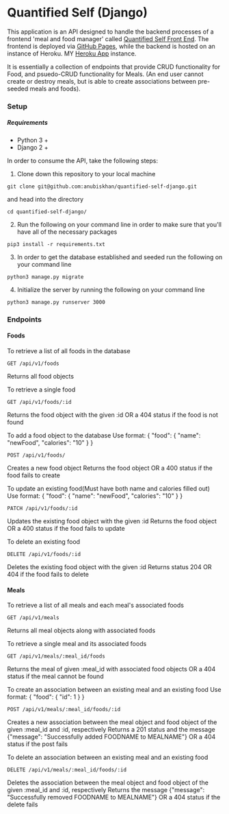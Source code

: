 # Quantified Self (Django)
  This application is an API designed to handle the backend processes of a frontend 'meal and food manager' called [Quantified Self Front End](https://github.com/anubiskhan/qs_frontend_django). The frontend is deployed via [GitHub Pages](https://anubiskhan.github.io/qs_frontend_django/), while the backend is hosted on an instance of Heroku. MY [Heroku App](https://serene-savannah-88118.herokuapp.com/api/v1/foods/api/v1/foods) instance.

  It is essentially a collection of endpoints that provide CRUD functionality for Food, and psuedo-CRUD functionality for Meals. (An end user cannot create or destroy meals, but is able to create associations between pre-seeded meals and foods).

### Setup
##### Requirements
  - Python 3 +
  - Django 2 +

In order to consume the API, take the following steps:
  1. Clone down this repository to your local machine
  ```
  git clone git@github.com:anubiskhan/quantified-self-django.git
  ```
  and head into the directory
  ```
  cd quantified-self-django/
  ```
  2. Run the following on your command line in order to make sure that you'll have all of the necessary packages
  ```
  pip3 install -r requirements.txt
  ```

  3. In order to get the database established and seeded run the following on your command line
  ```
  python3 manage.py migrate
  ```
  4. Initialize the server by running the following on your command line
  ```
  python3 manage.py runserver 3000
  ```

### Endpoints

#### Foods
To retrieve a list of all foods in the database
```
GET /api/v1/foods
```
Returns all food objects

To retrieve a single food
```
GET /api/v1/foods/:id
```
Returns the food object with the given :id OR a 404 status if the food is not found

To add a food object to the database
Use format:
{
    "food": {
        "name": "newFood",
        "calories": "10"
    }
}
```
POST /api/v1/foods/
```
Creates a new food object
Returns the food object OR a 400 status if the food fails to create

To update an existing food(Must have both name and calories filled out)
Use format:
{
    "food": {
        "name": "newFood",
        "calories": "10"
    }
}
```
PATCH /api/v1/foods/:id
```
Updates the existing food object with the given :id
Returns the food object OR a 400 status if the food fails to update

To delete an existing food
```
DELETE /api/v1/foods/:id
```
Deletes the existing food object with the given :id
Returns status 204 OR 404 if the food fails to delete

#### Meals
To retrieve a list of all meals and each meal's associated foods
```
GET /api/v1/meals
```
Returns all meal objects along with associated foods

To retrieve a single meal and its associated foods
```
GET /api/v1/meals/:meal_id/foods
```
Returns the meal of given :meal_id with associated food objects OR a 404 status if the meal cannot be found

To create an association between an existing meal and an existing food
Use format:
{
    "food": {
    	"id": 1
    }
}
```
POST /api/v1/meals/:meal_id/foods/:id
```
Creates a new association between the meal object and food object of the given :meal_id and :id, respectively
Returns a 201 status and the message {"message": "Successfully added FOODNAME to MEALNAME"} OR a 404 status if the post fails

To delete an association between an existing meal and an existing food
```
DELETE /api/v1/meals/:meal_id/foods/:id
```
Deletes the association between the meal object and food object of the given :meal_id and :id, respectively
Returns the message {"message": "Successfully removed FOODNAME to MEALNAME"} OR a 404 status if the delete fails
